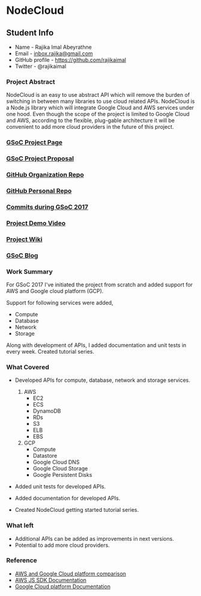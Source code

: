 # NodeCloud

## Student Info

* Name - Rajika Imal Abeyrathne
* Email - inbox.rajika@gmail.com
* GitHub profile - https://github.com/rajikaimal
* Twitter - @rajikaimal

### Project Abstract

NodeCloud is an easy to use abstract API which will remove the burden of switching in between many libraries to use cloud related APIs. NodeCloud is a Node.js library which will integrate Google Cloud and AWS services under one hood. Even though the scope of the project is limited to Google Cloud and AWS, according to the flexible, plug-gable architecture it will be convenient to add more cloud providers in the future of this project.

### [GSoC Project Page](https://summerofcode.withgoogle.com/projects/#4601985251672064)

### [GSoC Project Proposal](https://drive.google.com/open?id=1_Tb42b9MjgEZcMxUkKvznn_QxCGuJnr--jts9pTi0fw)

### [GitHub Organization Repo](https://github.com/scorelab/nodecloud)

### [GitHub Personal Repo](https://github.com/rajikaimal/nodecloud)

### [Commits during GSoC 2017](https://github.com/scorelab/nodecloud/commits/master?author=rajikaimal)

### [Project Demo Video](https://drive.google.com/open?id=0B5GiU-9IU09sb295cnozZ0JqWGs)

### [Project Wiki](https://github.com/scorelab/nodecloud/wiki)

### [GSoC Blog](https://medium.com/nodecloud)

### Work Summary

For GSoC 2017 I've initiated the project from scratch and added support for AWS and Google cloud platform (GCP).

Support for following services were added,
- Compute
- Database
- Network
- Storage

Along with development of APIs, I added documentation and unit tests in every week.
Created tutorial series.

### What Covered

- Developed APIs for compute, database, network and storage services.

	1. AWS
		- EC2
		- ECS
		- DynamoDB
		- RDs
		- S3
		- ELB
		- EBS
	2. GCP
		- Compute
		- Datastore
		- Google Cloud DNS
		- Google Cloud Storage
		- Google Persistent Disks

- Added unit tests for developed APIs.
- Added documentation for developed APIs.
- Created NodeCloud getting started tutorial series.

### What left

- Additional APIs can be added as improvements in next versions.
- Potential to add more cloud providers.

### Reference

- [AWS and Google Cloud platform comparison](https://cloud.google.com/docs/compare/aws/)
- [AWS JS SDK Documentation](http://docs.aws.amazon.com/AWSJavaScriptSDK/latest/AWS.html)
- [Google Cloud platform Documentation](https://googlecloudplatform.github.io/google-cloud-node/)